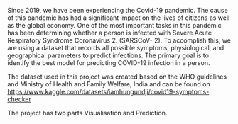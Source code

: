 Since 2019, we have been experiencing the Covid-19 pandemic. The cause of this pandemic has had a significant impact on the lives of citizens as well as the global economy. One of the most important tasks in this pandemic has been determining whether a person is infected with Severe Acute Respiratory Syndrome Coronavirus 2. (SARSCoV-
2). To accomplish this, we are using a dataset that records all possible symptoms, physiological, and
geographical parameters to predict infections. The primary goal is to identify the best model for predicting COVID-19 infection in a person.

The dataset used in this project was created based on the WHO guidelines and Ministry of Health and Family
Welfare, India and can be found on https://www.kaggle.com/datasets/iamhungundji/covid19-symptoms-checker

The project has two parts Visualisation and Prediction.